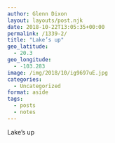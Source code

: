 ```yaml
---
author: Glenn Dixon
layout: layouts/post.njk
date: 2018-10-22T13:05:35+00:00
permalink: /1339-2/
title: "Lake’s up"
geo_latitude:
  - 20.3
geo_longitude:
  - -103.283
image: /img/2018/10/ig9697uE.jpg
categories:
  - Uncategorized
format: aside
tags:
  - posts
  - notes
---
```

Lake’s up